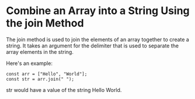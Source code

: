 # Combine an Array into a String Using the join Method

The join method is used to join the elements of an array together to create a string. It takes an argument for the delimiter that is used to separate the array elements in the string.

Here's an example:

```
const arr = ["Hello", "World"];
const str = arr.join(" ");
```

str would have a value of the string Hello World.
